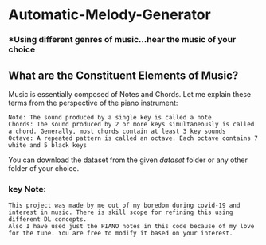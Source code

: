 # Automatic-Melody-Generator
### *Using different genres of music...hear the music of your choice

## What are the Constituent Elements of Music?

Music is essentially composed of Notes and Chords. Let me explain these terms from the perspective of the piano instrument:

    Note: The sound produced by a single key is called a note
    Chords: The sound produced by 2 or more keys simultaneously is called a chord. Generally, most chords contain at least 3 key sounds
    Octave: A repeated pattern is called an octave. Each octave contains 7 white and 5 black keys

You can download the dataset from the given *dataset* folder or any other folder of your choice.

### key Note: 
    This project was made by me out of my boredom during covid-19 and interest in music. There is skill scope for refining this using different DL concepts.
    Also I have used just the PIANO notes in this code because of my love for the tune. You are free to modify it based on your interest.



